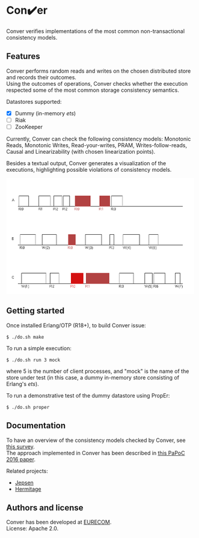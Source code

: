 # Con:heavy_check_mark:er

Conver verifies implementations of the most common non-transactional consistency models.


## Features

Conver performs random reads and writes on the chosen distributed store
and records their outcomes.  
Using the outcomes of operations, Conver checks whether the execution respected
some of the most common storage consistency semantics.

Datastores supported:

 * [x] Dummy (in-memory *ets*)
 * [ ] Riak
 * [ ] ZooKeeper

Currently, Conver can check the following consistency models: Monotonic Reads, Monotonic Writes,
Read-your-writes, PRAM, Writes-follow-reads, Causal and Linearizability (with chosen linearization points).  

Besides a textual output, Conver generates a visualization of the executions,
highlighting possible violations of consistency models.

![Conver execution](/ex-mock.png?raw=true)


## Getting started

Once installed Erlang/OTP (R18+), to build Conver issue:

    $ ./do.sh make

To run a simple execution:

    $ ./do.sh run 3 mock

where 5 is the number of client processes, and "mock" is the name of the store under test
(in this case, a dummy in-memory store consisting of Erlang's *ets*).  

To run a demonstrative test of the dummy datastore using PropEr:

    $ ./do.sh proper


## Documentation

To have an overview of the consistency models checked by Conver, see [this survey][survey].  
The approach implemented in Conver has been described in [this PaPoC 2016 paper][papoc].  

Related projects:

 * [Jepsen][jepsen]
 * [Hermitage][hermitage]

## Authors and license

Conver has been developed at [EURECOM][eurecom].  
License: Apache 2.0.


 [survey]: http://arxiv.org/abs/1512.00168
 [papoc]: http://
 [jepsen]: http://jepsen.io/
 [hermitage]: https://github.com/ept/hermitage
 [eurecom]: http://www.eurecom.fr

